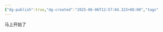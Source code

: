 ```yaml
---
{"dg-publish":true,"dg-created":"2025-06-06T12:57:04.323+08:00","tags":null,"permalink":"/002-知识管理/publish/2025年/5月/startnos/","dgPassFrontmatter":true}
---
```



马上开始了